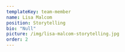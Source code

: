 ```yaml
---
templateKey: team-member
name: Lisa Malcom
position: Storytelling
bio: "Null"
picture: /img/lisa-malcom-storytelling.jpg
order: 2
---
```

